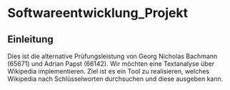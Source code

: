 # Softwareentwicklung_Projekt
## Einleitung
Dies ist die alternative Prüfungsleistung von Georg Nicholas Bachmann (65671) und Adrian Papst (66142).
Wir möchten eine Textanalyse über Wikipedia implementieren. Ziel ist es ein Tool zu realisieren, welches Wikipedia nach Schlüsselworten durchsuchen und diese ausgeben kann.
